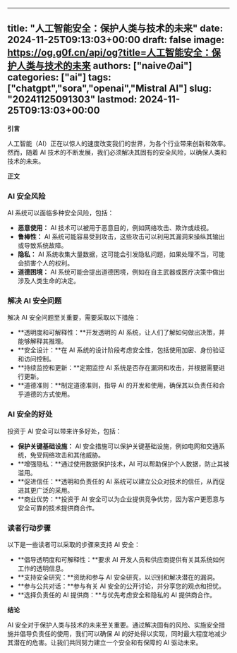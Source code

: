 
---
title: "人工智能安全：保护人类与技术的未来"
date: 2024-11-25T09:13:03+00:00
draft: false
image: https://og.g0f.cn/api/og?title=人工智能安全：保护人类与技术的未来
authors: ["naiveのai"]
categories: ["ai"]
tags: ["chatgpt","sora","openai","Mistral AI"]
slug: "20241125091303"
lastmod: 2024-11-25T09:13:03+00:00
---
**引言**

人工智能（AI）正在以惊人的速度改变我们的世界，为各个行业带来创新和效率。然而，随着 AI 技术的不断发展，我们必须解决其固有的安全风险，以确保人类和技术的未来。

**正文**

### AI 安全风险

AI 系统可以面临多种安全风险，包括：

- **恶意使用：** AI 技术可以被用于恶意目的，例如网络攻击、欺诈或歧视。
- **鲁棒性：** AI 系统可能容易受到攻击，这些攻击可以利用其漏洞来操纵其输出或导致系统故障。
- **隐私：** AI 系统收集大量数据，这可能会引发隐私问题，如果处理不当，可能会损害个人的权利。
- **道德困境：** AI 系统可能会提出道德困境，例如在自主武器或医疗决策中做出涉及人类生命的决定。

### 解决 AI 安全问题

解决 AI 安全问题至关重要，需要采取以下措施：

- **透明度和可解释性：**开发透明的 AI 系统，让人们了解如何做出决策，并能够解释其推理。
- **安全设计：**在 AI 系统的设计阶段考虑安全性，包括使用加密、身份验证和访问控制。
- **持续监控和更新：**定期监控 AI 系统是否存在漏洞和攻击，并根据需要进行更新。
- **道德准则：**制定道德准则，指导 AI 的开发和使用，确保其以负责任和合乎道德的方式使用。

### AI 安全的好处

投资于 AI 安全可以带来许多好处，包括：

- **保护关键基础设施：** AI 安全措施可以保护关键基础设施，例如电网和交通系统，免受网络攻击和其他威胁。
- **增强隐私：**通过使用数据保护技术，AI 可以帮助保护个人数据，防止其被滥用。
- **促进信任：**透明和负责任的 AI 系统可以建立公众对技术的信任，从而促进其更广泛的采用。
- **商业优势：**投资于 AI 安全可以为企业提供竞争优势，因为客户更愿意与安全可靠的技术提供商合作。

### 读者行动步骤

以下是一些读者可以采取的步骤来支持 AI 安全：

- **倡导透明度和可解释性：**要求 AI 开发人员和供应商提供有关其系统如何工作的透明信息。
- **支持安全研究：**资助和参与 AI 安全研究，以识别和解决潜在的漏洞。
- **参与公共对话：**参与有关 AI 安全的公开讨论，并分享您的观点和担忧。
- **选择负责任的 AI 提供商：**与优先考虑安全和隐私的 AI 提供商合作。

**结论**

AI 安全对于保护人类与技术的未来至关重要。通过解决固有的风险、实施安全措施并倡导负责任的使用，我们可以确保 AI 的好处得以实现，同时最大程度地减少其潜在的危害。让我们共同努力建立一个安全和有保障的 AI 驱动未来。